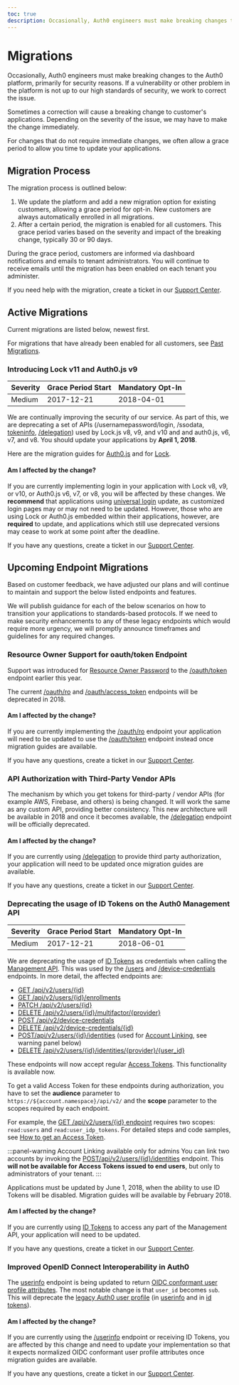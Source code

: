 ```yaml
---
toc: true
description: Occasionally, Auth0 engineers must make breaking changes to the Auth0 platform.
---
```

# Migrations

Occasionally, Auth0 engineers must make breaking changes to the Auth0 platform, primarily for security reasons. If a vulnerability or other problem in the platform is not up to our high standards of security, we work to correct the issue.

Sometimes a correction will cause a breaking change to customer's applications. Depending on the severity of the issue, we may have to make the change immediately.

For changes that do not require immediate changes, we often allow a grace period to allow you time to update your applications.

## Migration Process

The migration process is outlined below:

1. We update the platform and add a new migration option for existing customers, allowing a grace period for opt-in. New customers are always automatically enrolled in all migrations.
2. After a certain period, the migration is enabled for all customers. This grace period varies based on the severity and impact of the breaking change, typically 30 or 90 days.

During the grace period, customers are informed via dashboard notifications and emails to tenant administrators. You will continue to receive emails until the migration has been enabled on each tenant you administer.

If you need help with the migration, create a ticket in our [Support Center](${env.DOMAIN_URL_SUPPORT}).

## Active Migrations

Current migrations are listed below, newest first. 

For migrations that have already been enabled for all customers, see [Past Migrations](/migrations/past-migrations).

### Introducing Lock v11 and Auth0.js v9

| Severity | Grace Period Start | Mandatory Opt-In|
| --- | --- | --- |
| Medium | 2017-12-21 |  2018-04-01 |

We are continually improving the security of our service. As part of this, we are deprecating a set of APIs (/usernamepassword/login, /ssodata, [tokeninfo](/api/authentication/reference#get-token-info), [/delegation](/api/authentication#delegation)) used by Lock.js v8, v9, and v10 and and auth0.js, v6, v7, and v8. You should update your applications by **April 1, 2018**.

Here are the migration guides for [Auth0.js](/libraries/auth0js/v9/migration-guide) and for [Lock](/libraries/lock/v11/migration-guide).

#### Am I affected by the change?

If you are currently implementing login in your application with Lock v8, v9, or v10, or Auth0.js v6, v7, or v8, you will be affected by these changes. We **recommend** that applications using [universal login](/hosted-pages/login) update, as customized login pages may or may not need to be updated. However, those who are using Lock or Auth0.js embedded within their applications, however, are **required** to update, and applications which still use deprecated versions may cease to work at some point after the deadline.

If you have any questions, create a ticket in our [Support Center](${env.DOMAIN_URL_SUPPORT}).

## Upcoming Endpoint Migrations

Based on customer feedback, we have adjusted our plans and will continue to maintain and support the below listed endpoints and features. 

We will publish guidance for each of the below scenarios on how to transition your applications to standards-based protocols. If we need to make security enhancements to any of these legacy endpoints which would require more urgency, we will promptly announce timeframes and guidelines for any required changes.

### Resource Owner Support for oauth/token Endpoint

Support was introduced for [Resource Owner Password](/api/authentication#resource-owner-password) to the [/oauth/token](/api/authentication#authorization-code) endpoint earlier this year. 

The current [/oauth/ro](/api/authentication#resource-owner) and [/oauth/access_token](/api/authentication#social-with-provider-s-access-token) endpoints will be deprecated in 2018.

#### Am I affected by the change?

If you are currently implementing the [/oauth/ro](/api/authentication#resource-owner) endpoint your application will need to be updated to use the [/oauth/token](/api/authentication#authorization-code) endpoint instead once migration guides are available.

If you have any questions, create a ticket in our [Support Center](${env.DOMAIN_URL_SUPPORT}).

### API Authorization with Third-Party Vendor APIs

The mechanism by which you get tokens for third-party / vendor APIs (for example AWS, Firebase, and others) is being changed. It will work the same as any custom API, providing better consistency. This new architecture will be available in 2018 and once it becomes available, the [/delegation](/api/authentication#delegation) endpoint will be officially deprecated.

#### Am I affected by the change?

If you are currently using [/delegation](/api/authentication#delegation) to provide third party authorization, your application will need to be updated once migration guides are available.

If you have any questions, create a ticket in our [Support Center](${env.DOMAIN_URL_SUPPORT}).

### Deprecating the usage of ID Tokens on the Auth0 Management API

| Severity | Grace Period Start | Mandatory Opt-In|
| --- | --- | --- |
| Medium | 2017-12-21 |  2018-06-01 |

We are deprecating the usage of [ID Tokens](/tokens/id-token) as credentials when calling the [Management API](/api/management/v2#!/Users/post_identities). This was used by the [/users](/api/management/v2#!/Users/get_users_by_id) and [/device-credentials](/api/management/v2#!/Device_Credentials/get_device_credentials) endpoints. In more detail, the affected endpoints are:
- [GET /api/v2/users/{id}](/api/management/v2#!/Users/get_users_by_id)
- [GET /api/v2/users/{id}/enrollments](/api/management/v2#!/Users/get_enrollments)
- [PATCH /api/v2/users/{id}](/api/management/v2#!/Users/patch_users_by_id)
- [DELETE /api/v2/users/{id}/multifactor/{provider}](/api/management/v2#!/Users/delete_multifactor_by_provider)
- [POST /api/v2/device-credentials](/api/management/v2#!/Device_Credentials/post_device_credentials)
- [DELETE /api/v2/device-credentials/{id}](/api/management/v2#!/Device_Credentials/delete_device_credentials_by_id)
- [POST/api/v2/users/{id}/identities](/api/management/v2#!/Users/post_identities) (used for [Account Linking](/link-accounts), see warning panel below)
- [DELETE /api/v2/users/{id}/identities/{provider}/{user_id}](/api/management/v2#!/Users/delete_provider_by_user_id)


These endpoints will now accept regular [Access Tokens](/access-token). This functionality is available now. 

To get a valid Access Token for these endpoints during authorization, you have to set the **audience** parameter to `https://${account.namespace}/api/v2/` and the **scope** parameter to the scopes required by each endpoint. 

For example, the [GET /api/v2/users/{id} endpoint](/api/management/v2#!/Users/get_users_by_id) requires two scopes: `read:users` and `read:user_idp_tokens`. For detailed steps and code samples, see [How to get an Access Token](/tokens/access-token#how-to-get-an-access-token).

:::panel-warning Account Linking available only for admins
You can link two accounts by invoking the [POST/api/v2/users/{id}/identities](/api/management/v2#!/Users/post_identities) endpoint. This **will not be available for Access Tokens issued to end users**, but only to administrators of your tenant.
:::

Applications must be updated by June 1, 2018, when the ability to use ID Tokens will be disabled. Migration guides will be available by February 2018.

#### Am I affected by the change?

If you are currently using [ID Tokens](/tokens/id-token) to access any part of the Management API, your application will need to be updated.

If you have any questions, create a ticket in our [Support Center](${env.DOMAIN_URL_SUPPORT}).

### Improved OpenID Connect Interoperability in Auth0

The [userinfo](/api/authentication#get-user-info) endpoint is being updated to return [OIDC conformant user profile attributes](/user-profile/normalized/oidc). The most notable change is that `user_id` becomes `sub`. This will deprecate the [legacy Auth0 user profile](/user-profile/normalized/auth0) (in [userinfo](/api/authentication#get-user-info) and in [id tokens](/tokens/id-token)).

#### Am I affected by the change?

If you are currently using the [/userinfo](/api/authentication#get-user-info) endpoint or receiving ID Tokens, you are affected by this change and need to update your implementation so that it expects normalized OIDC conformant user profile attributes once migration guides are available.

If you have any questions, create a ticket in our [Support Center](${env.DOMAIN_URL_SUPPORT}).
